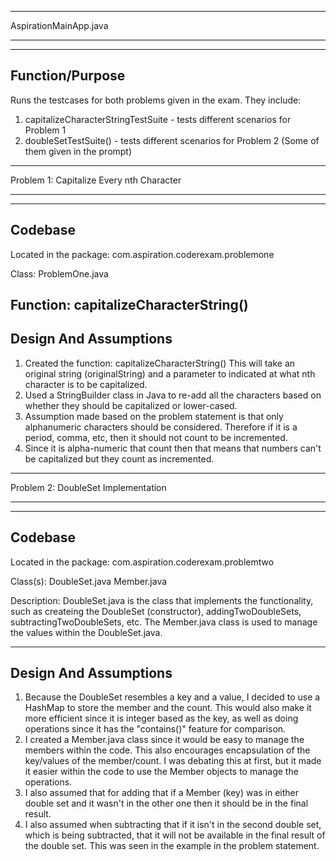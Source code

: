 ********************************************************************************************************************
AspirationMainApp.java
********************************************************************************************************************
---------------------------------------
Function/Purpose
---------------------------------------
Runs the testcases for both problems given in the exam. They include:
1. capitalizeCharacterStringTestSuite - tests different scenarios for Problem 1
2. doubleSetTestSuite() - tests different scenarios for Problem 2 (Some of them given in the prompt)


*********************************************************************************************************************************************************
Problem 1: Capitalize Every nth Character
*********************************************************************************************************************************************************
---------------------------------------
Codebase
---------------------------------------
Located in the package: com.aspiration.coderexam.problemone

Class: ProblemOne.java

Function: capitalizeCharacterString()
---------------------------------------
Design And Assumptions
---------------------------------------
1. Created the function: capitalizeCharacterString() This will take an original string (originalString) and a parameter to indicated at what nth character is to be capitalized.
2. Used a StringBuilder class in Java to re-add all the characters based on whether they should be capitalized or lower-cased.
3. Assumption made based on the problem statement is that only alphanumeric characters should be considered. Therefore if it is a period, comma, etc, then it should not count to be incremented.
4. Since it is alpha-numeric that count then that means that numbers can't be capitalized but they count as incremented.

*********************************************************************************************************************************************************
Problem 2: DoubleSet Implementation
*********************************************************************************************************************************************************
---------------------------------------
Codebase
---------------------------------------
Located in the package: com.aspiration.coderexam.problemtwo

Class(s): DoubleSet.java Member.java

Description: DoubleSet.java is the class that implements the functionality, such as createing the DoubleSet (constructor), addingTwoDoubleSets, subtractingTwoDoubleSets, etc. The Member.java class is used to manage the values within the DoubleSet.java.

---------------------------------------
Design And Assumptions
---------------------------------------
1. Because the DoubleSet resembles a key and a value, I decided to use a HashMap to store the member and the count. This would also make it more efficient since it is integer based as the key, as well as doing operations since it has the "contains()" feature for comparison.
2. I created a Member.java class since it would be easy to manage the members within the code. This also encourages encapsulation of the key/values of the member/count. I was debating this at first, but it made it easier within the code to use the Member objects to manage the operations.
3. I also assumed that for adding that if a Member (key) was in either double set and it wasn't in the other one then it should be in the final result. 
4. I also assumed when subtracting that if it isn't in the second double set, which is being subtracted, that it will not be available in the final result of the double set. This was seen in the example in the problem statement.
